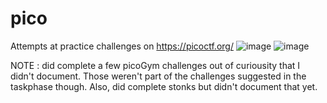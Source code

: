 # pico
Attempts at practice challenges on https://picoctf.org/ 
![image](https://github.com/IC3lemon/pico/assets/150153966/01becc6d-0a0f-4cb6-bb5e-e395b9875ca2)
![image](https://github.com/IC3lemon/pico/assets/150153966/6ee87076-c265-428f-b2a5-5ea804a2f761)


NOTE : did complete a few picoGym challenges out of curiousity that I didn't document. 
Those weren't part of the challenges suggested in the taskphase though.
Also, did complete stonks but didn't document that yet.
